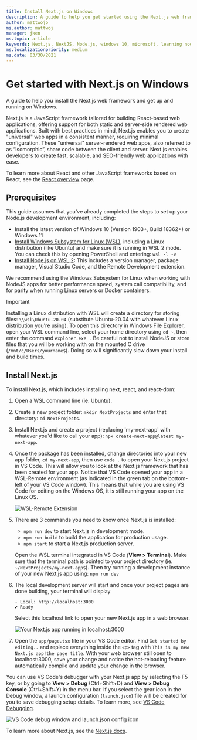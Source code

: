 ```yaml
---
title: Install Next.js on Windows
description: A guide to help you get started using the Next.js web frameworks on Windows Subsystem for Linux.
author: mattwojo 
ms.author: mattwoj 
manager: jken
ms.topic: article
keywords: Next.js, NextJS, Node.js, windows 10, microsoft, learning nodejs, node on windows, node on wsl, node on linux on windows, install node on windows, nodejs with vs code, develop with node on windows, develop with nodejs on windows, install node on WSL, NodeJS on Windows Subsystem for Linux
ms.localizationpriority: medium
ms.date: 03/30/2021
---
```


# Get started with Next.js on Windows

A guide to help you install the Next.js web framework and get up and running on Windows.

Next.js is a JavaScript framework tailored for building React-based web applications, offering support for both static and server-side rendered web applications. Built with best practices in mind, Next.js enables you to create "universal" web apps in a consistent manner, requiring minimal configuration. These "universal" server-rendered web apps, also referred to as “isomorphic”, share code between the client and server.
Next.js enables developers to create fast, scalable, and SEO-friendly web applications with ease.

To learn more about React and other JavaScript frameworks based on React, see the [React overview](./react-overview.md) page.

## Prerequisites

This guide assumes that you've already completed the steps to set up your Node.js development environment, including:

- Install the latest version of Windows 10 (Version 1903+, Build 18362+) or Windows 11
- [Install Windows Subsystem for Linux (WSL)](/windows/wsl/install-win10), including a Linux distribution (like Ubuntu) and make sure it is running in WSL 2 mode. You can check this by opening PowerShell and entering: `wsl -l -v`
- [Install Node.js on WSL 2](./nodejs-on-wsl.md): This includes a version manager, package manager, Visual Studio Code, and the Remote Development extension.

We recommend using the Windows Subsystem for Linux when working with NodeJS apps for better performance speed, system call compatibility, and for parity when running Linux servers or Docker containers.

> [!IMPORTANT]
> Installing a Linux distribution with WSL will create a directory for storing files: `\\wsl\Ubuntu-20.04` (substitute Ubuntu-20.04 with whatever Linux distribution you're using). To open this directory in Windows File Explorer, open your WSL command line, select your home directory using `cd ~`, then enter the command `explorer.exe .` Be careful not to install NodeJS or store files that you will be working with on the mounted C drive (`/mnt/c/Users/yourname$`). Doing so will significantly slow down your install and build times.

## Install Next.js

To install Next.js, which includes installing next, react, and react-dom:

1. Open a WSL command line (ie. Ubuntu).

2. Create a new project folder: `mkdir NextProjects` and enter that directory: `cd NextProjects`.

3. Install Next.js and create a project (replacing 'my-next-app' with whatever you'd like to call your app): `npx create-next-app@latest my-next-app`.

4. Once the package has been installed, change directories into your new app folder, `cd my-next-app`, then use `code .` to open your Next.js project in VS Code. This will allow you to look at the Next.js framework that has been created for your app. Notice that VS Code opened your app in a WSL-Remote environment (as indicated in the green tab on the bottom-left of your VS Code window). This means that while you are using VS Code for editing on the Windows OS, it is still running your app on the Linux OS.

    ![WSL-Remote Extension](../../images/wsl-remote-extension.png)

5. There are 3 commands you need to know once Next.js is installed:

    - `npm run dev` to start Next.js in development mode.
    - `npm run build` to build the application for production usage.
    - `npm start` to start a Next.js production server.

    Open the WSL terminal integrated in VS Code (**View > Terminal**). Make sure that the terminal path is pointed to your project directory (ie. `~/NextProjects/my-next-app$`). Then try running a development instance of your new Next.js app using: `npm run dev`

6. The local development server will start and once your project pages are done building, your terminal will display

    ```terminal
    - Local: http://localhost:3000
    ✔ Ready
    ```
    Select this localhost link to open your new Next.js app in a web browser.

    ![Your Next.js app running in localhost:3000](../../images/next-app.png)

7. Open the `app/page.tsx` file in your VS Code editor. Find `Get started by editing..` and replace everything inside the `<p>` tag with `This is my new Next.js app!the page title`. With your web browser still open to localhost:3000, save your change and notice the hot-reloading feature automatically compile and update your change in the browser.

You can use VS Code's debugger with your Next.js app by selecting the F5 key, or by going to **View > Debug** (Ctrl+Shift+D) and **View > Debug Console** (Ctrl+Shift+Y) in the menu bar. If you select the gear icon in the Debug window, a launch configuration (`launch.json`) file will be created for you to save debugging setup details. To learn more, see [VS Code Debugging](https://code.visualstudio.com/docs/nodejs/nodejs-debugging).

![VS Code debug window and launch.json config icon](../../images/vscode-debug-launch-configuration.png)

To learn more about Next.js, see the [Next.js docs](https://nextjs.org/docs).
